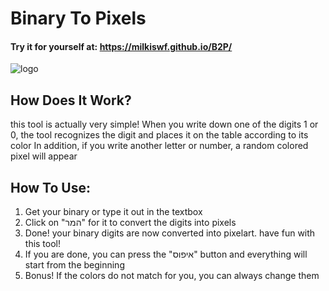 # Binary To Pixels

#### Try it for yourself at: https://milkiswf.github.io/B2P/
![logo](https://i.imgur.com/ZeDJyVf.png)

## How Does It Work?
this tool is actually very simple!
When you write down one of the digits 1 or 0, the tool recognizes the digit and places it on the table according to its color
In addition, if you write another letter or number, a random colored pixel will appear

## How To Use:
1. Get your binary or type it out in the textbox
2. Click on "המר" for it to convert the digits into pixels
3. Done! your binary digits are now converted into pixelart. have fun with this tool!
4. If you are done, you can press the "איפוס" button and everything will start from the beginning
5. Bonus! If the colors do not match for you, you can always change them
